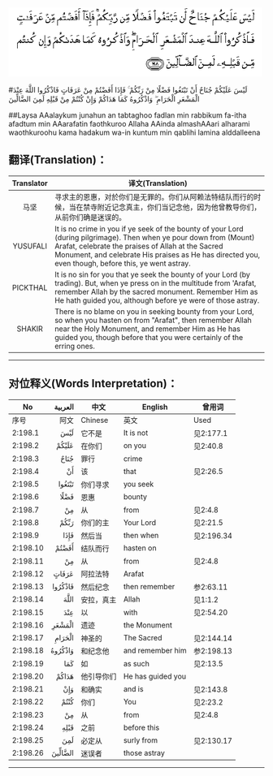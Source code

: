 ![002:198](images/002_198.gif)

#لَيْسَ عَلَيْكُمْ جُنَاحٌ أَنْ تَبْتَغُوا فَضْلًا مِنْ رَبِّكُمْ ۚ فَإِذَا أَفَضْتُمْ مِنْ عَرَفَاتٍ فَاذْكُرُوا اللَّهَ عِنْدَ الْمَشْعَرِ الْحَرَامِ ۖ وَاذْكُرُوهُ كَمَا هَدَاكُمْ وَإِنْ كُنْتُمْ مِنْ قَبْلِهِ لَمِنَ الضَّالِّينَ 

##Laysa AAalaykum junahun an tabtaghoo fadlan min rabbikum fa-itha afadtum min AAarafatin faothkuroo Allaha AAinda almashAAari alharami waothkuroohu kama hadakum wa-in kuntum min qablihi lamina alddalleena 

## 翻译(Translation)：

| Translator | 译文(Translation)                                            |
| :--------: | ------------------------------------------------------------ |
|    马坚    | 寻求主的恩惠，对於你们是无罪的。你们从阿赖法特结队而行的时候，当在禁寺附近记念真主，你们当记念他，因为他曾教导你们，从前你们确是迷误的。 |
|  YUSUFALI  | It is no crime in you if ye seek of the bounty of your Lord (during pilgrimage). Then when ye pour down from (Mount) Arafat, celebrate the praises of Allah at the Sacred Monument, and celebrate His praises as He has directed you, even though, before this, ye went astray. |
|  PICKTHAL  | It is no sin for you that ye seek the bounty of your Lord (by trading). But, when ye press on in the multitude from 'Arafat, remember Allah by the sacred monument. Remember Him as He hath guided you, although before ye were of those astray. |
|   SHAKIR   | There is no blame on you in seeking bounty from your Lord, so when you hasten on from "Arafat", then remember Allah near the Holy Monument, and remember Him as He has guided you, though before that you were certainly of the erring ones. |

---

## 对位释义(Words Interpretation)：

| No   | العربية | 中文    | English | 曾用词 |
| ---- | ------: | ------- | ------- | ------ |
| 序号 |    阿文 | Chinese | 英文    | Used   |
| 2:198.1  | لَيْسَ     | 它不是     | It is not         | 见2:177.1  |
| 2:198.2  | عَلَيْكُمْ   | 在你们     | on you            | 见2:40.8   |
| 2:198.3  | جُنَاحٌ    | 罪行       | crime             |            |
| 2:198.4  | أَنْ      | 该         | that              | 见2:26.5   |
| 2:198.5  | تَبْتَغُوا  | 你们寻求   | you seek          |            |
| 2:198.6  | فَضْلًا    | 恩惠       | bounty            |            |
| 2:198.7  | مِنْ      | 从         | from              | 见2:4.8    |
| 2:198.8  | رَبِّكُمْ    | 你们的主   | Your Lord         | 见2:21.5   |
| 2:198.9  | فَإِذَا    | 然后当     | then when         | 见2:196.34 |
| 2:198.10 | أَفَضْتُمْ   | 结队而行   | hasten on |            |
| 2:198.11 | مِنْ      | 从         | from              | 见2:4.8    |
| 2:198.12 | عَرَفَاتٍ   | 阿拉法特   | Arafat            |            |
| 2:198.13 | فَاذْكُرُوا | 然后纪念 | then remember  | 参2:63.11 |
| 2:198.14 | اللَّهَ    | 安拉，真主 | Allah             | 见1:1.2    |
| 2:198.15 | عِنْدَ     | 以         | with              | 见2:54.20  |
| 2:198.16 | الْمَشْعَرِ  | 遗迹       | the Monument      |            |
| 2:198.17 | الْحَرَامِ  | 神圣的     | The Sacred        | 见2:144.14 |
| 2:198.18 | وَاذْكُرُوهُ | 和纪念他   | and remember him  | 参2:198.13 |
| 2:198.19 | كَمَا     | 如         | as such           | 见2:13.5   |
| 2:198.20 | هَدَاكُمْ   | 他引导你们 | He has guided you |            |
| 2:198.21 | وَإِنْ     | 和确实     | and is            | 见2:143.8  |
| 2:198.22 | كُنْتُمْ    | 你们       | You               | 见2:23.2   |
| 2:198.23 | مِنْ      | 从         | from              | 见2:4.8    |
| 2:198.24 | قَبْلِهِ    | 之前       | before this       |            |
| 2:198.25 | لَمِنَ     | 必定从     | surly from        | 见2:130.17 |
| 2:198.26 | الضَّالِّينَ | 迷误者     | those astray      |            |

---
